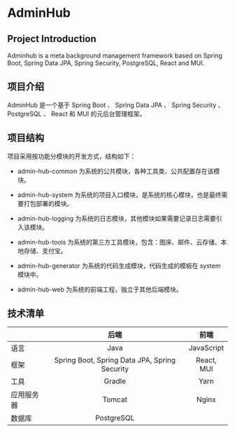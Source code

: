 # AdminHub

## Project Introduction

Adminhub is a meta background management framework based on Spring Boot, Spring Data JPA, Spring Security, PostgreSQL, React and MUI.

## 项目介绍

AdminHub 是一个基于 Spring Boot 、 Spring Data JPA 、 Spring Security 、 PostgreSQL 、 React 和 MUI 的元后台管理框架。

## 项目结构

项目采用按功能分模块的开发方式，结构如下：

- admin-hub-common 为系统的公共模块，各种工具类，公共配置存在该模块。

- admin-hub-system 为系统的项目入口模块，是系统的核心模块，也是最终需要打包部署的模块。

- admin-hub-logging 为系统的日志模块，其他模块如果需要记录日志需要引入该模块。

- admin-hub-tools 为系统的第三方工具模块，包含：图床、邮件、云存储、本地存储、支付宝。

- admin-hub-generator 为系统的代码生成模块，代码生成的模板在 system 模块中。

- admin-hub-web 为系统的前端工程，独立于其他后端模块。

## 技术清单

| | 后端 | 前端 |
| :-----| :----: | :----: |
| 语言 | Java | JavaScript |
| 框架 | Spring Boot, Spring Data JPA, Spring Security | React, MUI |
| 工具 | Gradle | Yarn |
| 应用服务器 | Tomcat | Nginx |
| 数据库 | PostgreSQL | |

